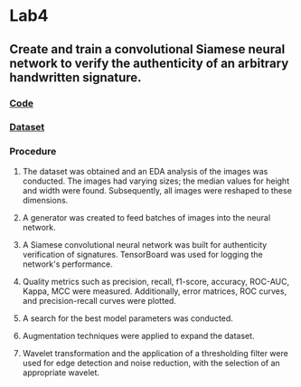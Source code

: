 # Lab4
## Create and train a convolutional Siamese neural network to verify the authenticity of an arbitrary handwritten signature.

### [**Code**](/Lab4/lab4.ipynb)

### [**Dataset**](https://www.kaggle.com/robinreni/signature-verification-dataset)

### Procedure 

1. The dataset was obtained and an EDA analysis of the images was conducted. The images had varying sizes; the median values for height and width were found. Subsequently, all images were reshaped to these dimensions.
   
2. A generator was created to feed batches of images into the neural network.

3. A Siamese convolutional neural network was built for authenticity verification of signatures. TensorBoard was used for logging the network's performance.

4. Quality metrics such as precision, recall, f1-score, accuracy, ROC-AUC, Kappa, MCC were measured. Additionally, error matrices, ROC curves, and precision-recall curves were plotted.

5. A search for the best model parameters was conducted.

6. Augmentation techniques were applied to expand the dataset.

7. Wavelet transformation and the application of a thresholding filter were used for edge detection and noise reduction, with the selection of an appropriate wavelet.
